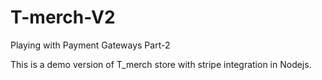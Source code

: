 # T-merch-V2
Playing with Payment Gateways Part-2

This is a demo version of T_merch store with stripe integration in Nodejs.
